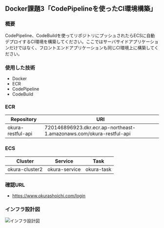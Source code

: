## Docker課題3「CodePipelineを使ったCI環境構築」
 

### 概要  

CodePipeline、CodeBuildを使ってリポジトリにプッシュされたらECSに自動デプロイするCI環境を構築してください。ここではサーバサイドアプリケーションだけではなく、フロントエンドアプリケーションも同じCI環境上に構築してください。



### 使用した技術  

- Docker 
- ECR
- CodePipeline
- CodeBuild

### ECR  


|Repository|URI|
|----------------|---------------------|
|okura-restful-api | 720146896923.dkr.ecr.ap-northeast-1.amazonaws.com/okura-restful-api     |



### ECS  


|Cluster|Service|Task|
|--------------------|------------------|--------------------|
|okura-cluster2  |okura-service   |okura-task    |

### 確認URL  
 - https://www.okurashoichi.com/login

### インフラ設計図  
![インフラ設計図](https://bitbucket.org/teamlabengineering/okura-restful-api/raw/8bdc365d089db13ee315d05426a36580e670d009/document/%E3%82%A4%E3%83%B3%E3%83%95%E3%83%A9%E8%A8%AD%E8%A8%88%E5%9B%B3.png)
